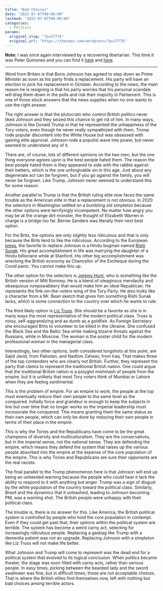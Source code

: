 ```yaml
---
title: "Bad Choices"
date: "2022-07-07T00:00:00"
lastmod: "2022-07-07T00:00:00"
categories:
  - Politics
params:
  original_slug: "?p=27776"
  original_url: "https://thezman.com/wordpress/?p=27776"
---
```


**Note:** I was once again interviewed by a recovering libertarian. This
time it was Peter Quinones and you can find it
<a href="https://www.youtube.com/watch?v=_k3YCnphzVs" rel="noopener"
target="_blank">here</a> and <a
href="https://open.spotify.com/episode/4Fr4ngTXlqNFvRJyXagXIR?si=fL5Q1TppTp6EZL5_R_QcwA&amp;utm_source=copy-link&amp;nd=1"
rel="noopener" target="_blank">here</a>.

------------------------------------------------------------------------

Word from Britain is that Boris Johnson has agreed to step down as Prime
Minister as soon as his party finds a replacement. His party will have
an election to pick his replacement in October. According to the news,
the main reason he is resigning is that his party worries that his
personal scandals will drag them down in the polls and risk their
majority in Parliament. This is one of those stock answers that the news
supplies when no one wants to use the right answer.

The right answer is that the plutocrats who control British politics
never liked Johnson and they seized this chance to get rid of him. In
many ways, Johnson is like Donald Trump in that he represented the
unhappiness of the Tory voters, even though he never really sympathized
with them. Trump rode popular discontent into the White House but was
obsessed with gaining elite approval. Johnson rode a populist wave into
power, but never seemed to understand any of it.

There are, of course, lots of different opinions on the two men, but the
one thing everyone agrees upon is the best people hated them. The reason
the best people hated them is they appeared to side with the rabble
against their betters, which is the one unforgivable sin in this age.
Just about any degenerate act can be forgiven, but if you go against the
family, you will never be forgiven. Like Trump, Johnson never seemed to
understand this for some reason.

Another parallel to Trump is that the British ruling elite now faces the
same trouble as the American elite in that a replacement is not obvious.
In 2020 the selectors in Washington settled on a bumbling old simpleton
because the other options were terrifyingly incompetent. No matter how
angry you may be at the orange dirt monster, the thought of Elizabeth
Warren in charge is a bridge too far. Bernie Sanders was literally their
next best option.

For the Brits, the options are only slightly less ridiculous and that is
only because the Brits tend to like the ridiculous. According to the
European <a
href="https://www.france24.com/en/europe/20220706-who-could-succeed-boris-johnson-in-downing-street"
rel="noopener" target="_blank">press</a>, the favorite to replace
Johnson is a Hindu bugman named
<a href="https://en.wikipedia.org/wiki/Rishi_Sunak" rel="noopener"
target="_blank">Rishi Sunak</a>. His great accomplishment in life was
marrying the daughter of a Hindu billionaire while at Stanford. His
other big accomplishment was wrecking the British economy as Chancellor
of the Excheque during the Covid panic. You cannot make this up.

The other option for the selectors is
<a href="https://en.wikipedia.org/wiki/Jeremy_Hunt" rel="noopener"
target="_blank">Jeremy Hunt</a>, who is something like the British
version of Mitt Romney. He is a blend of oleaginous mendacity and
obsequious rumpswabbery that would make him an ideal Republican. He
represents the fink-on-the-voters wing of the Tory Party. He also looks
like a character from a Mr. Bean sketch that gives him something Rishi
Sunak lacks, which is some connection to the country over which he wants
to rule.

The third likely option is
<a href="https://en.wikipedia.org/wiki/Liz_Truss" rel="noopener"
target="_blank">Liz Truss</a>. She should be a favorite as she is in
many ways the most representative of the modern political class. Truss
is noisy, self-aggrandizing and as dumb as a goldfish. As Foreign
Secretary she encouraged Brits to volunteer to be killed in the Ukraine.
She confused the Black Sea and the Baltic Sea while making bizarre
threats against the Russians, while in Moscow. The woman is the poster
child for the modern professional woman in the managerial class.

Interestingly, two other options, both considered longshots at this
point, are Sajid Javid, from Pakistan, and Nadhim Zahawi, from Iraq.
That makes three of the top contenders who are clearly not British.
Further, they represent the party that claims to represent the
traditional British nation. One could argue that the traditional British
nation is a polyglot mishmash of people from the empire, but it is
unlikely that most Tory voters think of Mumbai or Lahore when they are
feeling sentimental.

This is the problem of empire. For an empire to work, the people at the
top must eventually reduce their own people to the same level as the
conquered. Initially force and grandeur is enough to keep the subjects
in line but over time that no longer works so the imperial leadership
must incorporate the conquered. This means granting them the same status
as their own people, which can only be done by reducing their own people
in terms of their place in the empire.

This is why the Tories and the Republicans have come to be the great
champions of diversity and multiculturalism. They are the conservatives,
but in the imperial sense, not the national sense. They are defending
the empire, which means they defend the system that raises up the
various people absorbed into the empire at the expense of the core
population of the empire. This is why Tories and Republicans are sure
their opponents are the real racists.

The final parallel to the Trump phenomenon here is that Johnson will end
up being an unheeded warning because the people who could hear it lack
the ability to respond to it with anything but anger. Trump was a sign
of disgust by the white population of the country toward the political
class. Similarly, Brexit and the dynamics that it unleashed, leading to
Johnson becoming PM, was a warning shot. The British people were unhappy
with their political class.

The trouble is, there is no answer for this. Like America, the British
political system is controlled by people who hold the core population in
contempt. Even if they could get past that, their options within the
political system are terrible. The system has become a weird carny act,
selecting for increasingly ridiculous people. Replacing a gasbag like
Trump with a dementia patient was not an upgrade. Replacing Johnson with
a simpleton like Liz Truss will not make life better.

What Johnson and Trump will come to represent was the dead end for a
political system that evolved to its logical conclusion. When politics
became theater, the stage was soon filled with carny acts, rather than
serious people. In easy times, picking between the bearded lady and the
sword swallower was fine, but in difficult times, these are not
acceptable choices. That is where the British elites find themselves
now, left with nothing but bad choices among terrible actors.
